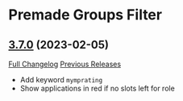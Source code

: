 # Premade Groups Filter

## [3.7.0](https://github.com/0xbs/premade-groups-filter/tree/3.7.0) (2023-02-05)
[Full Changelog](https://github.com/0xbs/premade-groups-filter/compare/3.6.1...3.7.0) [Previous Releases](https://github.com/0xbs/premade-groups-filter/releases)

- Add keyword `mymprating`  
- Show applications in red if no slots left for role  
